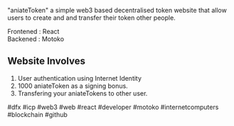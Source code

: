 "aniateToken" a simple web3 based decentralised token website that allow users to create and and transfer their token other people. 

Frontened : React <br>
Backened : Motoko

## Website Involves
1. User authentication using Internet Identity
2. 1000 aniateToken as a signing bonus.
3. Transfering your aniateTokens to other user.

#dfx #icp #web3 #web #react #developer #motoko #internetcomputers #blockchain #github
